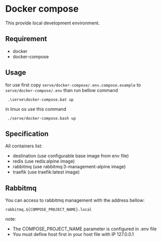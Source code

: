 # Docker compose

This provide local development environment.

## Requirement

- docker
- docker-compose

## Usage

for use first copy ``serve/docker-compose/.env.compose.example`` to ``serve/docker-compose/.env`` than
run bellow command 

```shell
 .\serve\docker-compose.bat up
```

in linux os use this command

```shell
 ./serve/docker-compose.bash up
```

## Specification

All containers list:

- destination (use configurable base image from env file)
- redis (use redis:alpine image)
- rabbitmq (use rabbitmq:3-management-alpine image)
- traefik (use traefik:latest image)

## Rabbitmq

You can access to rabbitmq management with the address bellow:

``
rabbitmq.${COMPOSE_PROJECT_NAME}.local
``

note:

- The COMPOSE_PROJECT_NAME parameter is configured in .env file
- You must define host first in your host file with IP 127.0.0.1


